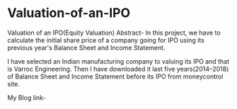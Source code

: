 # Valuation-of-an-IPO
Valuation of an IPO(Equity Valuation)
Abstract- In this project, we have to calculate the initial share price of a company going for IPO using its previous year's Balance Sheet and Income Statement.

I have selected an Indian manufacturing company to valuing its IPO and that is Varroc Engineering. Then I have downloaded it last five years(2014–2018) of Balance Sheet and Income Statement before its IPO from moneycontrol site.

My Blog link- 
